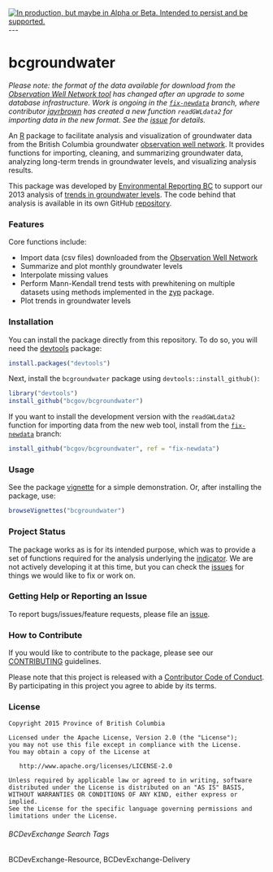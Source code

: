 <div id="devex-badge">
<a rel="Delivery" href="https://github.com/BCDevExchange/docs/blob/master/discussion/projectstates.md"><img alt="In production, but maybe in Alpha or Beta. Intended to persist and be supported." style="border-width:0" src="http://bcdevexchange.org/badge/3.svg" title="In production, but maybe in Alpha or Beta. Intended to persist and be supported." /></a>
</div>
---

# bcgroundwater

*Please note: the format of the data available for download from the [Observation Well Network tool](http://www.env.gov.bc.ca/wsd/data_searches/obswell/map/obsWells.html) has changed after an upgrade to some database infrastructure.  Work is ongoing in the [`fix-newdata`](https://github.com/bcgov/bcgroundwater/tree/fix-newdata) branch, where contributor [jayrbrown](https://github.com/jayrbrown) has created a new function `readGWLdata2` for importing data in the new format. See the [issue](https://github.com/bcgov/bcgroundwater/issues/5) for details.*

An [R](http://www.r-project.org) package to facilitate analysis and 
visualization of groundwater data from the British Columbia groundwater 
[observation well network](http://www.env.gov.bc.ca/wsd/data_searches/obswell/index.html). It provides functions for importing, cleaning, and summarizing groundwater data, analyzing long-term trends in groundwater levels, and visualizing analysis results. 

This package was developed by [Environmental Reporting BC](http://www.env.gov.bc.ca/soe/) 
to support our 2013 analysis of [trends in groundwater levels](http://www.env.gov.bc.ca/soe/indicators/water/wells/index.html?WT.ac=GH_wells). 
The code behind that analysis is available in its own GitHub [repository](https:/github.com/bcgov/groundwater_levels/).

### Features

Core functions include:

- Import data (csv files) downloaded from the [Observation Well Network](http://www.env.gov.bc.ca/wsd/data_searches/obswell/map/obsWells.html)
- Summarize and plot monthly groundwater levels
- Interpolate missing values
- Perform Mann-Kendall trend tests with prewhitening on multiple datasets using 
  methods implemented in the 
  [zyp](http://cran.r-project.org/web/packages/zyp/index.html) package.
- Plot trends in groundwater levels

### Installation

You can install the package directly from this repository. To do so, you will 
need the [devtools](https://github.com/hadley/devtools/) package:

```R
install.packages("devtools")
```

Next, install the `bcgroundwater` package using `devtools::install_github()`:

```R
library("devtools")
install_github("bcgov/bcgroundwater")
```

If you want to install the development version with the `readGWLdata2` function 
for importing data from the new web tool, install from the [`fix-newdata`](https://github.com/bcgov/bcgroundwater/tree/fix-newdata) branch:

```R
install_github("bcgov/bcgroundwater", ref = "fix-newdata")
```

### Usage

See the package [vignette](https://htmlpreview.github.com/?https://github.com/bcgov/bcgroundwater/master/inst/doc/bcgroundwater.html) 
for a simple demonstration. Or, after installing the package, use:

```R
browseVignettes("bcgroundwater")
```

### Project Status

The package works as is for its intended purpose, which was to provide a set of 
functions required for the analysis underlying the 
[indicator](http://www.env.gov.bc.ca/soe/indicators/water/wells/index.html?WT.ac=GH_wells).
We are not actively developing it at this time, but you can check the 
[issues](https://github.com/bcgov/bcgroundwater/issues/) for things we would 
like to fix or work on.

### Getting Help or Reporting an Issue

To report bugs/issues/feature requests, please file an [issue](https://github.com/bcgov/bcgroundwater/issues/).

### How to Contribute

If you would like to contribute to the package, please see our 
[CONTRIBUTING](CONTRIBUTING.md) guidelines.

Please note that this project is released with a [Contributor Code of Conduct](CODE_OF_CONDUCT.md). By participating in this project you agree to abide by its terms.

### License

    Copyright 2015 Province of British Columbia

    Licensed under the Apache License, Version 2.0 (the "License");
    you may not use this file except in compliance with the License.
    You may obtain a copy of the License at 

       http://www.apache.org/licenses/LICENSE-2.0

    Unless required by applicable law or agreed to in writing, software
    distributed under the License is distributed on an "AS IS" BASIS,
    WITHOUT WARRANTIES OR CONDITIONS OF ANY KIND, either express or implied.
    See the License for the specific language governing permissions and
    limitations under the License.

###### BCDevExchange Search Tags ######
BCDevExchange-Resource, BCDevExchange-Delivery
